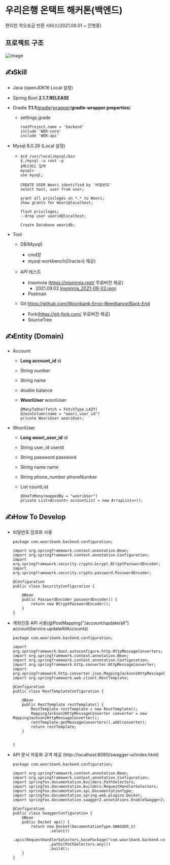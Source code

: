 # 우리은행 온택트 해커톤(백엔드)

편리한 착오송금 반환 서비스(2021.09.01 ~ 진행중)

## 프로젝트 구조

![image](https://user-images.githubusercontent.com/71204049/135059863-5a7fe359-b1e4-4f46-ae53-86879bb62306.png)


## ✍Skill

- Java (openJDK16 Local 설정)

- Spring Boot **2.1.7.RELEASE**

- Gradle **7.1.1**([gradle](https://github.com/brightest-ko/springboot-webservice/tree/master/gradle)/[wrapper](https://github.com/brightest-ko/springboot-webservice/tree/master/gradle/wrapper)/**gradle-wrapper.properties**)

  - settings.grade

    ```
    rootProject.name = 'backend'
    include 'WER-core'
    include 'WER-api'
    ```

- Mysql 8.0.26 (Local 설정)

  - ```
    $cd /usr/local/mysql/bin
    $./mysql -u root -p
    $패스워드 입력
    mysql>
    use mysql;
    
    CREATE USER Woori identified by '비밀번호'
    select host, user from user;
    
    grant all privileges on *.* to Woori;
    show grants for Woori@localhost;
    
    flush privileges;
    --drop user userid@localhost;
    
    Create Database wooridb;
    ```

- Tool

  - DB(Mysql)

    - cmd창
    - mysql workbench(Oracle사 제공)

  - API 테스트

    - Insomnia (https://insomnia.rest/ 무료버전 제공)
      - 2021.09.02  [Insomnia_2021-09-02.json](../Desktop/Insomnia_2021-09-02.json) 
    - Postman

  - Git https://github.com/Wooribank-Error-Remittance/Back-End

    - Fork(https://git-fork.com/ 무료버전 제공)
    - SourceTree

    

## ✍Entity (Domain)

- Account
  
  - **Long account_id** id
    
  - String number
    
  - String name
    
  - double balance
    
  - **WooriUser** wooriUser
    
    ```
    @ManyToOne(fetch = FetchType.LAZY)
    @JoinColumn(name = "woori_user_id")
    private WooriUser wooriUser;
    ```
  
- WooriUser
  - **Long woori_user_id** id

  - String user_id userId

  - String password password

  - String name name

  - String phone_number phoneNumber

  - List<Account> countList

    ```
    @OneToMany(mappedBy = "wooriUser")
    private List<Account> accountList = new ArrayList<>();
    ```

  

## ✍How To Develop

- 비밀번호 암호화 사용

  ```
  package com.wooribank.backend.configuration;
  
  import org.springframework.context.annotation.Bean;
  import org.springframework.context.annotation.Configuration;
  import org.springframework.security.crypto.bcrypt.BCryptPasswordEncoder;
  import org.springframework.security.crypto.password.PasswordEncoder;
  
  @Configuration
  public class SecurityConfiguration {
  
      @Bean
      public PasswordEncoder passwordEncoder() {
          return new BCryptPasswordEncoder();
      }
  }
  ```

- 계좌인증 API 사용(@PostMapping("/account/update/all") accountService.updateAllAccounts)

  ```
  package com.wooribank.backend.configuration;
  
  import org.springframework.boot.autoconfigure.http.HttpMessageConverters;
  import org.springframework.context.annotation.Bean;
  import org.springframework.context.annotation.Configuration;
  import org.springframework.http.converter.HttpMessageConverter;
  import org.springframework.http.converter.json.MappingJackson2HttpMessageConverter;
  import org.springframework.web.client.RestTemplate;
  
  @Configuration
  public class RestTemplateConfiguration {
  
      @Bean
      public RestTemplate restTemplate() {
          RestTemplate restTemplate = new RestTemplate();
          MappingJackson2HttpMessageConverter converter = new MappingJackson2HttpMessageConverter();
          restTemplate.getMessageConverters().add(converter);
          return restTemplate;
      }
  
  
  }
  ```

- API 문서 자동화 규격 제공 (http://localhost:8080/swagger-ui/index.html)

  ```
  package com.wooribank.backend.configuration;
  
  import org.springframework.context.annotation.Bean;
  import org.springframework.context.annotation.Configuration;
  import springfox.documentation.builders.PathSelectors;
  import springfox.documentation.builders.RequestHandlerSelectors;
  import springfox.documentation.spi.DocumentationType;
  import springfox.documentation.spring.web.plugins.Docket;
  import springfox.documentation.swagger2.annotations.EnableSwagger2;
  
  @Configuration
  public class SwaggerConfiguration {
      @Bean
      public Docket api() {
          return new Docket(DocumentationType.SWAGGER_2)
                  .select()
                  .apis(RequestHandlerSelectors.basePackage("com.wooribank.backend.controller"))
                  .paths(PathSelectors.any())
                  .build();
      }
  }
  ```

